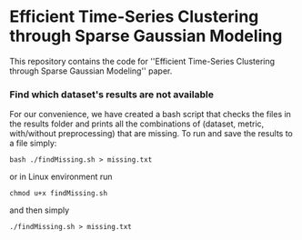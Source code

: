 # Efficient Time-Series Clustering through Sparse Gaussian Modeling
This repository contains the code for ''Efficient Time-Series Clustering through Sparse Gaussian Modeling'' paper. 


### Find which dataset's results are not available 
For our convenience, we have created a bash script that checks the files in the results folder and prints all the combinations of (dataset, metric, with/without preprocessing) that are missing. To run and save the results to a file simply:
```
bash ./findMissing.sh > missing.txt
```
or in Linux environment run 
```
chmod u+x findMissing.sh  
```
and then simply
```
./findMissing.sh > missing.txt
```
